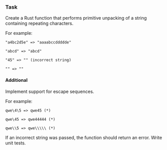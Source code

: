 ### Task

Create a Rust function that performs primitive unpacking of a string containing repeating characters.

For example:

    "a4bc2d5e" => "aaaabccddddde"

    "abcd" => "abcd"

    "45" => "" (incorrect string)

    "" => ""

#### Additional

Implement support for escape sequences.

For example:

    qwe\4\5 => qwe45 (*)

    qwe\45 ​​=> qwe44444 (*)

    qwe\\5 => qwe\\\\\ (*)

If an incorrect string was passed, the function should return an error. Write unit tests.
